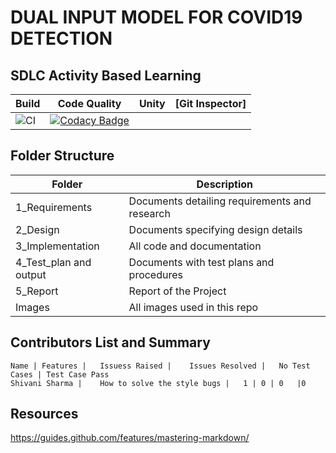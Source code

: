 # DUAL INPUT MODEL FOR COVID19 DETECTION

## SDLC Activity Based Learning

Build | Code Quality | Unity | [Git Inspector]
------ | ------------ | ------ | -------------------------------------
| ![CI](https://github.com/ShivaniSharma11/ShivaniProject/actions/workflows/main.yml/badge.svg) | [![Codacy Badge](https://app.codacy.com/project/badge/Grade/d71e4fb18170458ea3de57dfcdd8cabc)](https://www.codacy.com/gh/ShivaniSharma11/ShivaniProject/dashboard?utm_source=github.com&amp;utm_medium=referral&amp;utm_content=ShivaniSharma11/ShivaniProject&amp;utm_campaign=Badge_Grade) | |

## Folder Structure

Folder |	Description
------- | ------------
1_Requirements |	Documents detailing requirements and research
2_Design |	Documents specifying design details
3_Implementation	| All code and documentation
4_Test_plan and output |	Documents with test plans and procedures
5_Report | Report of the Project
Images | All images used in this repo

## Contributors List and Summary

	Name | Features |	Issuess Raised |	Issues Resolved |	No Test Cases |	Test Case Pass
	Shivani Sharma |	How to solve the style bugs |	1 | 0 |	0	|0

## Resources 
https://guides.github.com/features/mastering-markdown/
